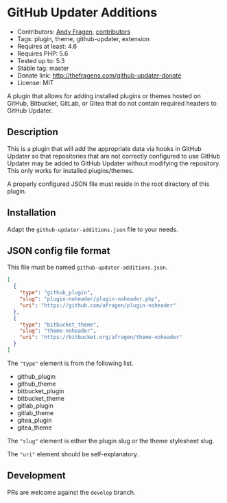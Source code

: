 # GitHub Updater Additions
* Contributors: [Andy Fragen](https://github.com/afragen), [contributors](https://github.com/afragen/github-updater-additions/graphs/contributors)
* Tags: plugin, theme, github-updater, extension
* Requires at least: 4.6
* Requires PHP: 5.6
* Tested up to: 5.3
* Stable tag: master
* Donate link: http://thefragens.com/github-updater-donate
* License: MIT

A plugin that allows for adding installed plugins or themes hosted on GitHub, Bitbucket, GitLab, or Gitea that do not contain required headers to GitHub Updater.

## Description

This is a plugin that will add the appropriate data via hooks in GitHub Updater so that repositories that are not correctly configured to use GitHub Updater may be added to GitHub Updater without modifying the repository. This only works for installed plugins/themes.

A properly configured JSON file must reside in the root directory of this plugin.

## Installation

Adapt the `github-updater-additions.json` file to your needs.

## JSON config file format

This file must be named `github-updater-additions.json`.

```json
[
  {
    "type": "github_plugin",
    "slug": "plugin-noheader/plugin-noheader.php",
    "uri": "https://github.com/afragen/plugin-noheader"
  },
  {
    "type": "bitbucket_theme",
    "slug": "theme-noheader",
    "uri": "https://bitbucket.org/afragen/theme-noheader"
  }
]
```

The `"type"` element is from the following list.

* github_plugin
* github_theme
* bitbucket_plugin
* bitbucket_theme
* gitlab_plugin
* gitlab_theme
* gitea_plugin
* gitea_theme

The `"slug"` element is either the plugin slug or the theme stylesheet slug.

The `"uri"` element should be self-explanatory.

## Development

PRs are welcome against the `develop` branch.
